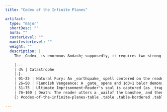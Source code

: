```yaml
---
title: "Codex of the Infinite Planes"

artifact:
  type: "major"
  shortDesc: ""
  aura: ""
  casterLevel: ""
  manifesterLevel: ""
  weight: ""
  description: |
    The _Codex_ is enormous &ndash; supposedly, it requires two strong men to lift it. No matter how many pages are turned, another always remains. Anyone opening the _Codex_ for the first time is utterly annihilated, as with a _destruction_ spell (Fortitude DC 30 for only 10d6 damage). Those who survive can peruse its pages and learn its powers, though not without risk. Each day spent studying the _Codex_ allows the reader to make a Spellcraft check (DC 50) to learn one of its powers (choose the power learned randomly; add a +1 circumstance bonus on the check per additional day spent reading until a power is learned). However, each day of study also forces the reader to make a Will save (DC 30 + 1 per day of study) to avoid being driven insane (as the _insanity_ spell). The powers of the _Codex of the Infinite Planes_ are as follows: _astral projection, banishment, elemental swarm, gate, greater planar ally, greater planar binding, plane shift_, and _soul bind_. Each is usable at will by the owner of the _Codex_ (assuming that he or she has learned how to access the power). The _Codex of the Infinite Planes_ has a caster level of 30th for the purposes of all powers and catastrophes, and all saving throw DCs are 20 + spell level. Activating any power requires both a Concentration check and a Spellcraft check (DC 40 + twice the spell level of the power; the character can't take 10 on this check). Any failure on either check indicates a catastrophe befalls the user (roll on the table below for the effect). A character can only incur one catastrophe per power use, even if he or she fails both checks.

    |---
    | d% | Catastrophe
    |-|-
    | 01–25 | Natural Fury: An _earthquake_ spell centered on the reader strikes every round for 1 minute, and anintensified _storm of vengeance_ spell is centered and targeted on thereader.
    | 26–50 | Fiendish Vengeance: A _gate_ opens and 1d3+1 balor demons, pit fiends, or similar evil outsidersimmediately step through and attempt to destroy the owner of the _Codex_.
    | 51–75 | Ultimate Imprisonment:Reader's soul is captured (as _trap the soul_; no save allowed) in arandom gem somewhere on the plane while his or her body is entombed beneaththe earth (as _imprisonment_).
    | 76–100 | Death: The reader utters a _wailof the banshee_ and then is subject to a _destruction_ spell. Thisrepeats every round for 10 rounds until the reader is dead.
    {: #codex-of-the-infinite-planes-table .table .table-bordered .table-hover .table-striped data-caption="Table: Codex of the Infinite Planes" }

---
```

